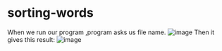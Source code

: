 # sorting-words
When we run our program ,program asks us file name.
![image](https://user-images.githubusercontent.com/36274941/130805265-f50de2a5-6028-4eaa-9464-fa57d97cb41e.png)
Then it gives this result:
![image](https://user-images.githubusercontent.com/36274941/130805486-c10a68ff-3a71-4419-a955-e3ab8a20f71c.png)
